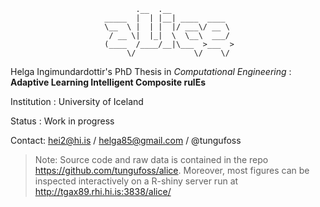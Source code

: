                                 .__  .__              
                         _____  |  | |__| ____  ____  
                         \__  \ |  | |  |/ ___\/ __ \ 
                          / __ \|  |_|  \  \__\  ___/ 
                         (____  /____/__|\___  >___  >
                              \/             \/    \/ 

Helga Ingimundardottir's PhD Thesis in *Computational Engineering* : **Adaptive Learning Intelligent Composite rulEs**

Institution
 : University of Iceland 

Status
 : Work in progress

Contact: hei2@hi.is / helga85@gmail.com / @tungufoss

> Note: Source code and raw data is contained in the repo https://github.com/tungufoss/alice. 
> Moreover, most figures can be inspected interactively on a R-shiny server run at http://tgax89.rhi.hi.is:3838/alice/

